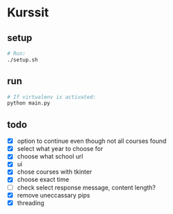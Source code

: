 # Kurssit

## setup
```bash
# Run:
./setup.sh
```

## run
```bash
# If virtualenv is activated:
python main.py
```

## todo
- [x] option to continue even though not all courses found
- [x] select what year to choose for
- [x] choose what school url
- [x] ui
- [x] chose courses with tkinter
- [x] choose exact time
- [ ] check select response message, content length?
- [x] remove uneccassary pips
- [x] threading
